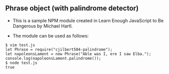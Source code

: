 ## Phrase object (with palindrome detector)
- This is a sample NPM module created in Learn Enough JavaScript to Be Dangerous by Michael Hartl.

- The module can be used as follows:

```$ npm install --global mhartl-palindrome
$ vim test.js
let Phrase = require("cjilbert504-palindrome");
let napoleonsLament = new Phrase("Able was I, ere I saw Elba.");
console.log(napoleonsLament.palindrome());
$ node test.js
true